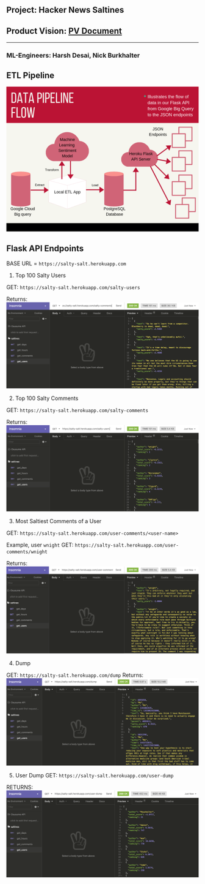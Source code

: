 ## Project: Hacker News Saltines
## Product Vision: [PV Document](https://www.notion.so/mkirby/Product-Vision-Document-65e4fa49eb8c4b52beb0a4388f13d097)
---

### ML-Engineers: Harsh Desai, Nick Burkhalter

## ETL Pipeline

![Data Pipeline Flow](img/Data%20Pipeline%20Flow.png)

## Flask API Endpoints

BASE URL = `https://salty-salt.herokuapp.com`

1. Top 100 Salty Users

GET: `https://salty-salt.herokuapp.com/salty-users` 

Returns: 
![Top 100 Salty Users](img/salty_comments.png)


2. Top 100 Salty Comments

GET: `https://salty-salt.herokuapp.com/salty-comments` 

Returns: 
![Top 100 Salty Users](img/salty_users.png)

3. Most Saltiest Comments of a User

GET: `https://salty-salt.herokuapp.com/user-comments/<user-name>` 

Example, user `wnight`
GET: `https://salty-salt.herokuapp.com/user-comments/wnight`

Returns:
![Top 100 Salty Users](img/user_comments.png)

4. Dump

GET: `https://salty-salt.herokuapp.com/dump`
Returns:
![Data dump of database](img/data_dump.png)

5. User Dump
GET: `https://salty-salt.herokuapp.com/user-dump`

RETURNS:
![Sample of total users - format: {author: , total_score: , ranking: }](img/user_dump.png)
